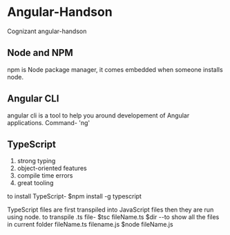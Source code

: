 # Angular-Handson
Cognizant angular-handson

## Node and NPM
npm is Node package manager, it comes embedded when someone installs node.

## Angular CLI
angular cli is a tool to help you around developement of Angular applications.
Command- 'ng'

## TypeScript
<ol>
	<li>strong typing</li>
	<li>object-oriented features</li>
	<li>compile time errors</li>
	<li>great tooling</li>
	</ol>

to install TypeScript-
$npm install -g typescript

TypeScript files are first transpiled into JavaScript files then they are run using node.
to transpile .ts file-
$tsc fileName.ts
$dir --to show all the files in current folder
	fileName.ts 	filename.js
$node fileName.js


